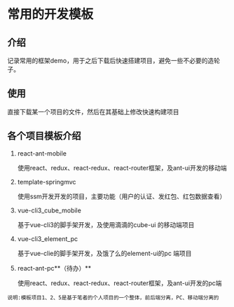 # 常用的开发模板

## 介绍

记录常用的框架demo，用于之后下载后快速搭建项目，避免一些不必要的造轮子。

## 使用

直接下载某一个项目的文件，然后在其基础上修改快速构建项目

## 各个项目模板介绍

1. react-ant-mobile

   使用react、redux、react-redux、react-router框架，及ant-ui开发的移动端

2. template-springmvc

   使用ssm开发开发的项目，主要功能（用户的认证、发红包、红包数据查看）

3. vue-cli3_cube_mobile

   基于vue-cli3的脚手架开发，及使用滴滴的cube-ui 的移动端项目

4. vue-cli3_element_pc

   基于vue-clie的脚手架开发，及饿了么的element-ui的pc 端项目

5. react-ant-pc**（待办）**

   使用react、redux、react-redux、react-router框架，及ant-ui开发的pc端



``说明:模板项目1、2、5是基于笔者的个人项目的一个整体，前后端分离，PC、移动端分离的``
